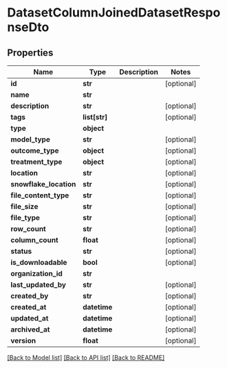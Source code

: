 # DatasetColumnJoinedDatasetResponseDto

## Properties
Name | Type | Description | Notes
------------ | ------------- | ------------- | -------------
**id** | **str** |  | [optional] 
**name** | **str** |  | 
**description** | **str** |  | [optional] 
**tags** | **list[str]** |  | [optional] 
**type** | **object** |  | 
**model_type** | **str** |  | [optional] 
**outcome_type** | **object** |  | [optional] 
**treatment_type** | **object** |  | [optional] 
**location** | **str** |  | [optional] 
**snowflake_location** | **str** |  | [optional] 
**file_content_type** | **str** |  | [optional] 
**file_size** | **str** |  | [optional] 
**file_type** | **str** |  | [optional] 
**row_count** | **str** |  | [optional] 
**column_count** | **float** |  | [optional] 
**status** | **str** |  | [optional] 
**is_downloadable** | **bool** |  | [optional] 
**organization_id** | **str** |  | 
**last_updated_by** | **str** |  | [optional] 
**created_by** | **str** |  | [optional] 
**created_at** | **datetime** |  | [optional] 
**updated_at** | **datetime** |  | [optional] 
**archived_at** | **datetime** |  | [optional] 
**version** | **float** |  | [optional] 

[[Back to Model list]](../README.md#documentation-for-models) [[Back to API list]](../README.md#documentation-for-api-endpoints) [[Back to README]](../README.md)

